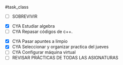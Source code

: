 #task_class
- [ ] SOBREVIVIR
+ [x] CYA Estudiar algebra
+ [ ] CYA Repasar códigos de c++.
- [x] CYA Pasar apuntes a limpio
- [x] CYA Seleccionar y organizar practica del jueves
- [ ] CYA Configurar máquina virtual
- [ ] REVISAR PRÁCTICAS DE TODAS LAS ASIGNATURAS
